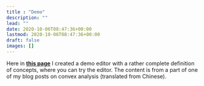 ```yaml
---
title : "Demo"
description: ""
lead: ""
date: 2020-10-06T08:47:36+00:00
lastmod: 2020-10-06T08:47:36+00:00
draft: false
images: []
---
```


Here in __[this page](./example/index.html)__ I created a demo editor with a rather complete definition of concepts, 
where you can try the editor. The content is from a part of one of my blog posts on convex analysis (translated from Chinese).

&nbsp;

&nbsp;
